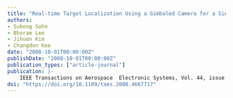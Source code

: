 ```yaml
---
title: "Real-time Target Localization Using a Gimbaled Camera for a Single-antenna GPS-guided UAV"
authors:
- Subong Sohn
- Bhoram Lee
- Jihoon Kim
- Changdon Kee
date: "2008-10-01T00:00:00Z"
publishDate: "2008-10-01T00:00:00Z"
publication_types: ["article-journal"]
publication: |-
    IEEE Transactions on Aerospace  Electronic Systems, Vol. 44, issue 4, Oct. 2008
doi: "https://doi.org/10.1109/taes.2008.4667717"
---
```

